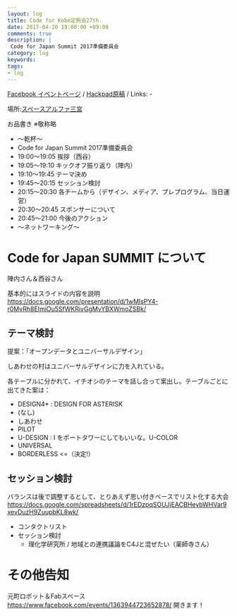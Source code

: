 ```yaml
---
layout: log
title: Code for Kobe定例会27th
date: 2017-04-20 19:00:00 +09:00
comments: true
description: |
 Code for Japan Summit 2017準備委員会
category: log
keywords: 
tags:
- log
---
```


[Facebook イベントページ](https://www.facebook.com/events/2021733168053886/)
/ [Hackpad原稿](https://hackpad.com/Code-for-Kobe-27th-meeting-3P2uvYQa1vs)
/ Links: -

場所:[スペースアルファ三宮](http://www.spacealpha.jp/sannomiya/access.html)

お品書き ※敬称略

+ 〜乾杯〜
+ Code for Japan Summit 2017準備委員会
+ 19:00～19:05 挨拶（西谷）
+ 19:05～19:10 キックオフ振り返り（陣内）
+ 19:10～19:45 テーマ決め
+ 19:45～20:15 セッション検討
+ 20:15～20:30 各チームから（デザイン、メディア、プレプログラム、当日運営）
+ 20:30～20:45 スポンサーについて
+ 20:45～21:00 今後のアクション
+ 〜ネットワーキング〜

# Code for Japan SUMMIT について
陣内さん＆西谷さん

基本的にはスライドの内容を説明 <https://docs.google.com/presentation/d/1wMlsPY4-r0MvRh8EImiOu5SfWKRivGgMvYBXWmoZSBk/>

## テーマ検討
提案：「オープンデータとユニバーサルデザイン」

しあわせの村はユニバーサルデザインに力を入れている。

各テーブルに分かれて、イチオシのテーマを話し合って案出し。テーブルごとに出てきた案は：

- DESIGN4* : DESIGN FOR ASTERISK
-  (なし)
- しあわせ
- PILOT
- U-DESIGN : I をポートタワーにしてもいいな。U-COLOR
- UNIVERSAL
- BORDERLESS  <=（決定!）

## セッション検討

バランスは後で調整するとして、とりあえず思い付きベースでリスト化する大会
<https://docs.google.com/spreadsheets/d/1rEDzpqSOUJjEACBHeybWHVar9xevDuzH9ZuupbKL8wk/>

- コンタクトリスト
- セッション検討
  - 理化学研究所 / 地域との連携議論をC4Jと混ぜたい（薬師寺さん）

# その他告知
元町ロボット＆Fabスペース <https://www.facebook.com/events/1363944723652878/> 開きます！


